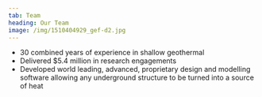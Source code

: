 ```yaml
---
tab: Team
heading: Our Team
image: /img/1510404929_gef-d2.jpg
---
```

* 30 combined years of experience in shallow geothermal
* Delivered $5.4 million in research engagements
* Developed world leading, advanced, proprietary design and modelling software allowing any underground structure to be turned into a source of heat
